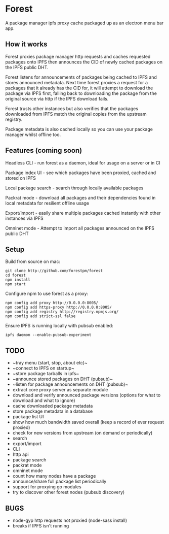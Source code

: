 # Forest

A package manager ipfs proxy cache packaged up as an electron menu bar app.

## How it works

Forest proxies package manager http requests and caches requested packages onto IPFS then announces the CID of newly cached packages on the IPFS public DHT.

Forest listens for announcements of packages being cached to IPFS and stores announced metadata. Next time forest proxies a request for a packages that it already has the CID for, it will attempt to download the package via IPFS first, falling back to downloading the package from the original source via http if the IPFS download fails.

Forest trusts other instances but also verifies that the packages downloaded from IPFS match the original copies from the upstream registry.

Package metadata is also cached locally so you can use your package manager whilst offline too.

## Features (coming soon)

Headless CLI - run forest as a daemon, ideal for usage on a server or in CI

Package index UI - see which packages have been proxied, cached and stored on IPFS

Local package search - search through locally available packages

Packrat mode - download all packages and their dependencies found in local metadata for resilient offline usage

Export/import - easily share multiple packages cached instantly with other instances via IPFS

Omninet mode - Attempt to import all packages announced on the IPFS public DHT

## Setup

Build from source on mac:

```shell
git clone http://github.com/forestpm/forest
cd forest
npm install
npm start
```

Configure npm to use forest as a proxy:

```shell
npm config add proxy http://0.0.0.0:8005/
npm config add https-proxy http://0.0.0.0:8005/
npm config add registry http://registry.npmjs.org/
npm config add strict-ssl false
```

Ensure IPFS is running locally with pubsub enabled:

```shell
ipfs daemon --enable-pubsub-experiment
```

## TODO

- ~tray menu (start, stop, about etc)~
- ~connect to IPFS on startup~
- ~store package tarballs in ipfs~
- ~announce stored packages on DHT (pubsub)~
- ~listen for package announcements on DHT (pubsub)~
- extract core proxy server as separate module
- download and verify announced package versions (options for what to download and what to ignore)
- cache downloaded package metadata
- store package metadata in a database
- package list UI
- show how much bandwidth saved overall (keep a record of ever request proxied)
- check for new versions from upstream (on demand or periodically)
- search
- export/import
- CLI
- http api
- package search
- packrat mode
- omninet mode
- count how many nodes have a package
- announce/share full package list periodically
- support for proxying go modules
- try to discover other forest nodes (pubsub discovery)

## BUGS

- node-gyp http requests not proxied (node-sass install)
- breaks if IPFS isn't running
